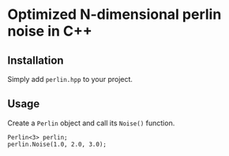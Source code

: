 Optimized N-dimensional perlin noise in C++
===========================================

Installation
------------

Simply add `perlin.hpp` to your project.

Usage
-----

Create a `Perlin` object and call its `Noise()` function.

```
Perlin<3> perlin;
perlin.Noise(1.0, 2.0, 3.0);
```

